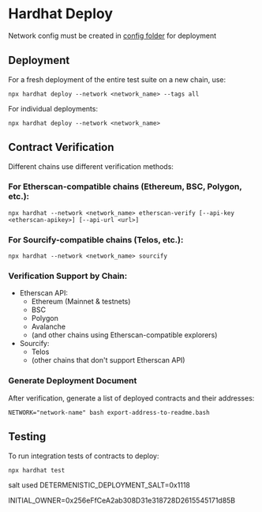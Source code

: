 # Hardhat Deploy

Network config must be created in [config folder](./utils/config/) for deployment

## Deployment

For a fresh deployment of the entire test suite on a new chain, use:

```shell
npx hardhat deploy --network <network_name> --tags all
```

For individual deployments:

```shell
npx hardhat deploy --network <network_name>
```

## Contract Verification

Different chains use different verification methods:

### For Etherscan-compatible chains (Ethereum, BSC, Polygon, etc.):

```shell
npx hardhat --network <network_name> etherscan-verify [--api-key <etherscan-apikey>] [--api-url <url>]
```

### For Sourcify-compatible chains (Telos, etc.):

```shell
npx hardhat --network <network_name> sourcify
```

### Verification Support by Chain:

- Etherscan API:
  - Ethereum (Mainnet & testnets)
  - BSC
  - Polygon
  - Avalanche
  - (and other chains using Etherscan-compatible explorers)
- Sourcify:
  - Telos
  - (other chains that don't support Etherscan API)

### Generate Deployment Document

After verification, generate a list of deployed contracts and their addresses:

```shell
NETWORK="network-name" bash export-address-to-readme.bash
```

## Testing

To run integration tests of contracts to deploy:

```shell
npx hardhat test
```

salt used DETERMENISTIC_DEPLOYMENT_SALT=0x1118

INITIAL_OWNER=0x256eFfCeA2ab308D31e318728D2615545171d85B